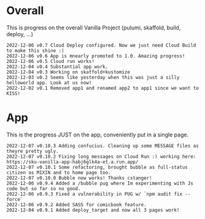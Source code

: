# Overall

This is progress on the overall Vanilla Project (pulumi, skaffold, build, deploy, ...)

```
2022-12-06 v0.7 Cloud Deploy configured. Now we just need Cloud Build to make this shine :)
2022-12-06 v0.6 App is mnearly promoted to 1.0. Amazing progress!
2022-12-06 v0.5 Cloud run works!
2022-12-04 v0.4 Substantial app work.
2022-12-04 v0.3 Working on skaffold+kustomize
2022-12-03 v0.2 Seems like yesterday when this was just a silly helloworld app. Look at us now!
2022-12-02 v0.1 Removed app1 and renamed app2 to app1 since we want to KISS!
```

# App

This is the progress JUST on the app, conveniently put in a single page.

```
2022-12-07 v0.10.3 Adding confucius. Cleaning up some MESSAGE files as theyre pretty ugly.
2022-12-07 v0.10.2 Fixing long messages on Cloud Run :) working here: https://sku-vanilla-app-habj6glk4a-et.a.run.app/
2022-12-07 v0.10.1 Some refactoring, brought bubble as full-status citizen as MIXIN and to home page too.
2022-12-07 v0.10.0 Bubble now works! Thanks cstanger!
2022-12-06 v0.9.4 Added a /bubble pug where Im experimenting with Js code but so far so no good.
2022-12-06 v0.9.3 Fixed a vulnerability in PUG w/ `npm audit fix --force`
2022-12-06 v0.9.2 Added SASS for comicbook feature.
2022-12-04 v0.9.1 Added deploy_target and now all 3 pages work!
```
